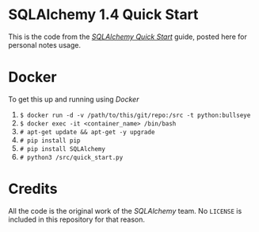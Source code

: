 # SQLAlchemy 1.4 Quick Start
This is the code from the [*SQLAlchemy Quick Start*](https://docs.sqlalchemy.org/en/14/orm/quickstart.html) guide, posted here for personal notes usage.

# Docker
To get this up and running using *Docker*
1. `$ docker run -d -v /path/to/this/git/repo:/src -t python:bullseye`
2. `$ docker exec -it <container_name> /bin/bash`
3. `# apt-get update && apt-get -y upgrade`
4. `# pip install pip`
5. `# pip install SQLAlchemy`
6. `# python3 /src/quick_start.py`

# Credits
All the code is the original work of the *SQLAlchemy* team.  No `LICENSE` is included in this repository for that reason.
